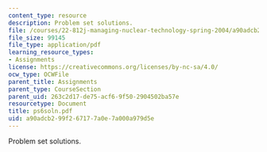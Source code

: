 ```yaml
---
content_type: resource
description: Problem set solutions.
file: /courses/22-812j-managing-nuclear-technology-spring-2004/a90adcb299f267177a0e7a000a979d5e_ps6soln.pdf
file_size: 99145
file_type: application/pdf
learning_resource_types:
- Assignments
license: https://creativecommons.org/licenses/by-nc-sa/4.0/
ocw_type: OCWFile
parent_title: Assignments
parent_type: CourseSection
parent_uid: 263c2d17-de75-acf6-9f50-2904502ba57e
resourcetype: Document
title: ps6soln.pdf
uid: a90adcb2-99f2-6717-7a0e-7a000a979d5e
---
```

Problem set solutions.